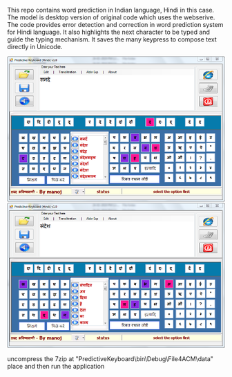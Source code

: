 This repo contains word prediction in Indian language, Hindi in this case. The model is desktop version of original code which uses the webserive. The code provides error detection and correction in word prediction system for Hindi language. It also highlights the next character to be typed and guide the typing mechanism. It saves the many keypress to compose text directly in Unicode.

![title](a1.PNG)
![title1](a2.png)

uncompress the 7zip at "PredictiveKeyboard\bin\Debug\File4ACM\data" place and then run the application
